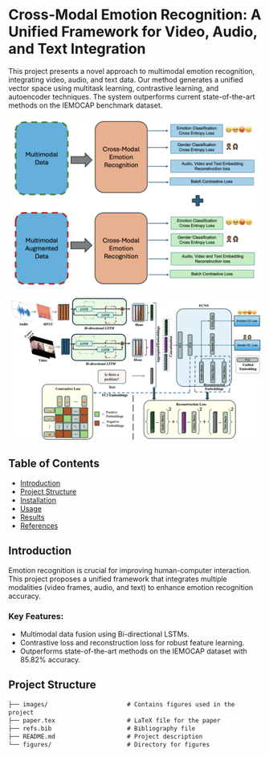 # Cross-Modal Emotion Recognition: A Unified Framework for Video, Audio, and Text Integration

This project presents a novel approach to multimodal emotion recognition, integrating video, audio, and text data. Our method generates a unified vector space using multitask learning, contrastive learning, and autoencoder techniques. The system outperforms current state-of-the-art methods on the IEMOCAP benchmark dataset.

![Alt text](images/Fig1_4.png)

![Alt text](images/Fig2_2.png)

## Table of Contents
- [Introduction](#introduction)
- [Project Structure](#project-structure)
- [Installation](#installation)
- [Usage](#usage)
- [Results](#results)
- [References](#references)

## Introduction
Emotion recognition is crucial for improving human-computer interaction. This project proposes a unified framework that integrates multiple modalities (video frames, audio, and text) to enhance emotion recognition accuracy.

### Key Features:
- Multimodal data fusion using Bi-directional LSTMs.
- Contrastive loss and reconstruction loss for robust feature learning.
- Outperforms state-of-the-art methods on the IEMOCAP dataset with 85.82% accuracy.

## Project Structure
```plaintext
├── images/                      # Contains figures used in the project
├── paper.tex                    # LaTeX file for the paper
├── refs.bib                     # Bibliography file
├── README.md                    # Project description
└── figures/                     # Directory for figures

